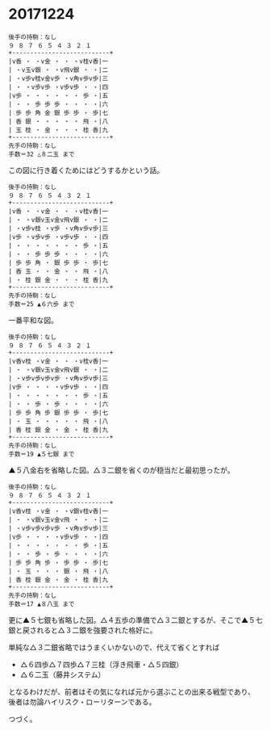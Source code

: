 # 20171224

```
後手の持駒：なし 
９ ８ ７ ６ ５ ４ ３ ２ １ 
+---------------------------+ 
|v香 ・ ・v金 ・ ・ ・v桂v香|一 
| ・v玉v銀 ・ ・v飛v銀 ・ ・|二 
| ・v歩v桂v金v歩 ・v角v歩v歩|三 
| ・ ・v歩v歩 ・v歩v歩 ・ ・|四 
|v歩 ・ ・ ・ ・ ・ ・ 歩 ・|五 
| ・ ・ 歩 歩 歩 ・ ・ ・ ・|六 
| 歩 歩 角 金 銀 歩 歩 ・ 歩|七 
| 香 銀 ・ ・ ・ ・ ・ 飛 ・|八 
| 玉 桂 ・ 金 ・ ・ ・ 桂 香|九 
+---------------------------+ 
先手の持駒：なし 
手数＝32 △８二玉 まで
```

この図に行き着くためにはどうするかという話。

```
後手の持駒：なし 
９ ８ ７ ６ ５ ４ ３ ２ １ 
+---------------------------+ 
|v香 ・ ・v金 ・ ・ ・v桂v香|一 
| ・ ・v銀v玉v金v飛v銀 ・ ・|二 
| ・v歩v桂 ・v歩 ・v角v歩v歩|三 
|v歩 ・v歩v歩 ・v歩v歩 ・ ・|四 
| ・ ・ ・ ・ ・ ・ ・ 歩 ・|五 
| ・ ・ 歩 歩 歩 ・ ・ ・ ・|六 
| 歩 歩 角 ・ 銀 歩 歩 ・ 歩|七 
| 香 玉 ・ ・ 金 ・ ・ 飛 ・|八 
| ・ 桂 銀 金 ・ ・ ・ 桂 香|九 
+---------------------------+ 
先手の持駒：なし 
手数＝25 ▲６六歩 まで
```

一番平和な図。

```
後手の持駒：なし 
９ ８ ７ ６ ５ ４ ３ ２ １ 
+---------------------------+ 
|v香v桂 ・v金 ・ ・ ・v桂v香|一 
| ・ ・v銀v玉v金v飛v銀 ・ ・|二 
| ・v歩v歩v歩v歩 ・v角v歩v歩|三 
|v歩 ・ ・ ・ ・v歩v歩 ・ ・|四 
| ・ ・ ・ ・ ・ ・ ・ 歩 ・|五 
| ・ ・ 歩 ・ 歩 ・ ・ ・ ・|六 
| 歩 歩 角 歩 銀 歩 歩 ・ 歩|七 
| ・ 玉 ・ ・ ・ ・ ・ 飛 ・|八 
| 香 桂 銀 金 ・ 金 ・ 桂 香|九 
+---------------------------+ 
先手の持駒：なし 
手数＝19 ▲５七銀 まで
```

▲５八金右を省略した図。△３二銀を省くのが穏当だと最初思ったが。

```
後手の持駒：なし 
９ ８ ７ ６ ５ ４ ３ ２ １ 
+---------------------------+ 
|v香v桂 ・v金 ・ ・v銀v桂v香|一 
| ・ ・v銀v玉v金v飛 ・ ・ ・|二 
| ・v歩v歩v歩v歩 ・v角v歩v歩|三 
|v歩 ・ ・ ・ ・v歩v歩 ・ ・|四 
| ・ ・ ・ ・ ・ ・ ・ 歩 ・|五 
| ・ ・ 歩 ・ 歩 ・ ・ ・ ・|六 
| 歩 歩 角 歩 ・ 歩 歩 ・ 歩|七 
| ・ 玉 ・ ・ ・ 銀 ・ 飛 ・|八 
| 香 桂 銀 金 ・ 金 ・ 桂 香|九 
+---------------------------+ 
先手の持駒：なし 
手数＝17 ▲８八玉 まで
```

更に▲５七銀も省略した図。△４五歩の準備で△３二銀とするが、そこで▲５七銀と戻されると△３二銀を強要された格好に。

単純な△３二銀省略ではうまくいかないので、代えて省くとすれば

* △６四歩△７四歩△７三桂（浮き飛車・△５四銀）
* △６二玉（藤井システム）

となるわけだが、前者はその気になれば元から選ぶことの出来る戦型であり、
後者は勿論ハイリスク・ローリターンである。

つづく。